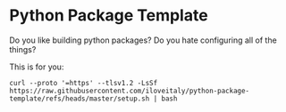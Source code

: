 # Python Package Template

Do you like building python packages? Do you hate configuring all of the things?

This is for you:

```shell
curl --proto '=https' --tlsv1.2 -LsSf https://raw.githubusercontent.com/iloveitaly/python-package-template/refs/heads/master/setup.sh | bash
```